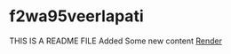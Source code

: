 # f2wa95veerlapati
THIS IS A README FILE
Added Some new content
[Render](https://f2wa95veerlapati.onrender.com)
